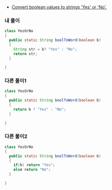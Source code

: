 - [Convert boolean values to strings 'Yes' or 'No'.](https://www.codewars.com/kata/53369039d7ab3ac506000467/train/java)
  
### 내 풀이
```java
class YesOrNo
{
  public static String boolToWord(boolean b)
  {
    String str = b? "Yes" : "No";
    return str;
  }
  
}
```


### 다른 풀이1
```java
class YesOrNo
{
  public static String boolToWord(boolean b)
  {
    return b ? "Yes" : "No";
  }
  
}
```

### 다른 풀이2
```java
class YesOrNo
{
  public static String boolToWord(boolean b)
  {
    if(b) return "Yes";
    else return "No";
  }
  
}
```
